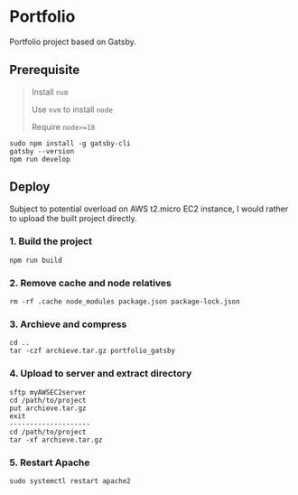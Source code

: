 # Portfolio
Portfolio project based on Gatsby.

## Prerequisite
> Install `nvm`
>
> Use `nvm` to install `node`
>
> Require `node>=18`
>

```
sudo npm install -g gatsby-cli
gatsby --version
npm run develop
```

## Deploy
Subject to potential overload on AWS t2.micro EC2 instance, I would rather to upload the built project directly.

### 1. Build the project

```
npm run build
```

### 2. Remove cache and node relatives

```
rm -rf .cache node_modules package.json package-lock.json
```

### 3. Archieve and compress

```
cd ..
tar -czf archieve.tar.gz portfolio_gatsby
```

### 4. Upload to server and extract directory

```
sftp myAWSEC2server
cd /path/to/project
put archieve.tar.gz
exit
--------------------
cd /path/to/project
tar -xf archieve.tar.gz
```

### 5. Restart Apache

```
sudo systemctl restart apache2
```

